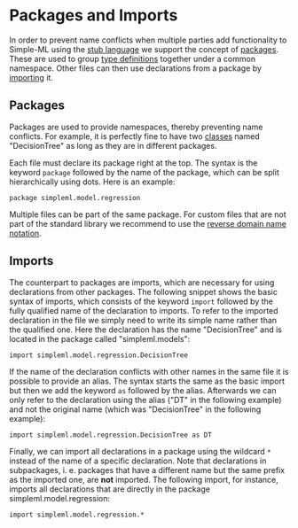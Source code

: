# Packages and Imports

In order to prevent name conflicts when multiple parties add functionality to Simple-ML using the [stub language](./Stub-Language.md) we support the concept of [packages](#packages). These are used to group [type definitions](./Stub-Language-Types.md) together under a common namespace. Other files can then use declarations from a package by [importing](#imports) it.

## Packages

Packages are used to provide namespaces, thereby preventing name conflicts. For example, it is perfectly fine to have two [classes](./Stub-Language-Classes.md) named "DecisionTree" as long as they are in different packages.

Each file must declare its package right at the top. The syntax is the keyword `package` followed by the name of the package, which can be split hierarchically using dots. Here is an example:

    package simpleml.model.regression

Multiple files can be part of the same package. For custom files that are not part of the standard library we recommend to use the [reverse domain name notation](https://en.wikipedia.org/wiki/Reverse_domain_name_notation).

## Imports

The counterpart to packages are imports, which are necessary for using declarations from other packages. The following snippet shows the basic syntax of imports, which consists of the keyword `import` followed by the fully qualified name of the declaration to imports. To refer to the imported declaration in the file we simply need to write its simple name rather than the qualified one. Here the declaration has the name "DecisionTree" and is located in the package called "simpleml.models":

    import simpleml.model.regression.DecisionTree

If the name of the declaration conflicts with other names in the same file it is possible to provide an alias. The syntax starts the same as the basic import but then we add the keyword `as` followed by the alias. Afterwards we can only refer to the declaration using the alias ("DT" in the following example) and not the original name (which was "DecisionTree" in the following example):

    import simpleml.model.regression.DecisionTree as DT

Finally, we can import all declarations in a package using the wildcard `*` instead of the name of a specific declaration. Note that declarations in subpackages, i. e. packages that have a different name but the same prefix as the imported one, are **not** imported. The following import, for instance, imports all declarations that are directly in the package simpleml.model.regression:

    import simpleml.model.regression.*

